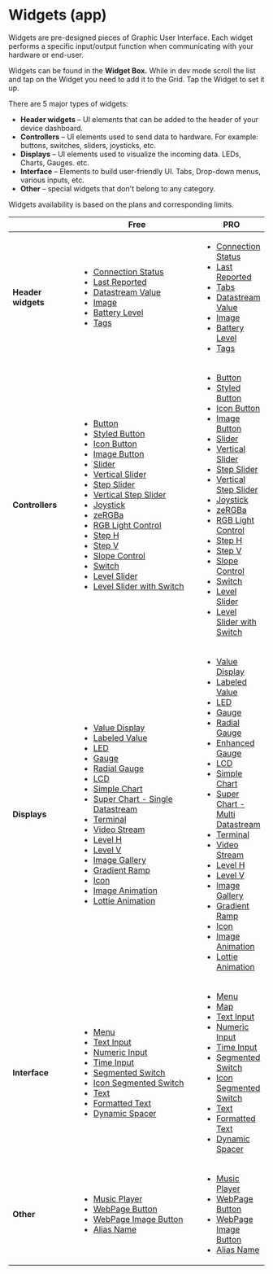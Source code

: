 # Widgets (app)

Widgets are pre-designed pieces of Graphic User Interface. Each widget performs a specific input/output function when communicating with your hardware or end-user.

Widgets can be found in the **Widget Box.** While in dev mode scroll the list and tap on the Widget you need to add it to the Grid. Tap the Widget to set it up.

There are 5 major types of widgets:

* **Header widgets** – UI elements that can be added to the header of your device dashboard.
* **Controllers** – UI elements used to send data to hardware. For example: buttons, switches, sliders, joysticks, etc.
* **Displays** – UI elements used to visualize the incoming data. LEDs, Charts, Gauges. etc.
* **Interface** – Elements to build user-friendly UI. Tabs, Drop-down menus, various inputs, etc.
* **Other** – special widgets that don't belong to any category.

Widgets availability is based on the plans and corresponding limits.

<table><thead><tr><th width="136"></th><th width="306">Free</th><th>PRO</th></tr></thead><tbody><tr><td><strong>Header widgets</strong></td><td><p></p><ul><li><a href="https://docs.blynk.io/en/blynk.apps/device-header-constructor/header-mini-widgets/connection-status-widget">Connection Status</a></li><li><a href="https://docs.blynk.io/en/blynk.apps/device-header-constructor/header-mini-widgets/last-reported-widget">Last Reported</a></li><li><a href="https://docs.blynk.io/en/blynk.apps/device-header-constructor/header-mini-widgets/datastream-value-widget">Datastream Value</a></li><li><a href="https://docs.blynk.io/en/blynk.apps/device-header-constructor/header-mini-widgets/image-widget">Image</a></li><li><a href="https://docs.blynk.io/en/blynk.apps/device-header-constructor/header-mini-widgets/battery-level-widget">Battery Level</a></li><li><a href="https://docs.blynk.io/en/blynk.apps/device-header-constructor/header-mini-widgets/tags-widget">Tags</a></li></ul></td><td><p></p><ul><li><a href="https://docs.blynk.io/en/blynk.apps/device-header-constructor/header-mini-widgets/connection-status-widget">Connection Status</a></li><li><a href="https://docs.blynk.io/en/blynk.apps/device-header-constructor/header-mini-widgets/last-reported-widget">Last Reported</a></li><li><a href="https://docs.blynk.io/en/blynk.apps/device-header-constructor/header-mini-widgets/tabs-widget">Tabs</a></li><li><a href="https://docs.blynk.io/en/blynk.apps/device-header-constructor/header-mini-widgets/datastream-value-widget">Datastream Value</a></li><li><a href="https://docs.blynk.io/en/blynk.apps/device-header-constructor/header-mini-widgets/image-widget">Image</a></li><li><a href="https://docs.blynk.io/en/blynk.apps/device-header-constructor/header-mini-widgets/battery-level-widget">Battery Level</a></li><li><a href="https://docs.blynk.io/en/blynk.apps/device-header-constructor/header-mini-widgets/tags-widget">Tags</a></li></ul></td></tr><tr><td><strong>Controllers</strong></td><td><p></p><ul><li><a href="https://docs.blynk.io/en/blynk.apps/widgets-controllers/button">Button</a></li><li><a href="https://docs.blynk.io/en/blynk.apps/widgets-controllers/styled-button">Styled Button</a></li><li><a href="https://docs.blynk.io/en/blynk.apps/widgets-controllers/icon-button">Icon Button</a></li><li><a href="https://docs.blynk.io/en/blynk.apps/widgets-controllers/image-button">Image Button</a></li><li><a href="https://docs.blynk.io/en/blynk.apps/widgets-controllers/slider">Slider</a></li><li><a href="https://docs.blynk.io/en/blynk.apps/widgets-controllers/vertical-slider">Vertical Slider</a></li><li><a href="https://docs.blynk.io/en/blynk.apps/widgets-controllers/step-slider">Step Slider</a></li><li><a href="https://docs.blynk.io/en/blynk.apps/widgets-controllers/vertical-step-slider">Vertical Step Slider</a></li><li><a href="https://docs.blynk.io/en/blynk.apps/widgets-controllers/joystick">Joystick</a></li><li><a href="https://docs.blynk.io/en/blynk.apps/widgets-controllers/zergba">zeRGBa</a></li><li><a href="https://docs.blynk.io/en/blynk.apps/widgets-controllers/rgb-light-control">RGB Light Control</a></li><li><a href="https://docs.blynk.io/en/blynk.apps/widgets-controllers/step-h">Step H</a></li><li><a href="https://docs.blynk.io/en/blynk.apps/widgets-controllers/step-v">Step V</a></li><li><a href="https://docs.blynk.io/en/blynk.apps/widgets-controllers/slope-control">Slope Control</a></li><li><a href="https://docs.blynk.io/en/blynk.apps/widgets-controllers/switch">Switch</a></li><li><a href="https://docs.blynk.io/en/blynk.apps/widgets-controllers/level-slider">Level Slider</a></li><li><a href="https://docs.blynk.io/en/blynk.apps/widgets-controllers/level-slider-with-switch">Level Slider with Switch</a></li></ul></td><td><p></p><ul><li><a href="https://docs.blynk.io/en/blynk.apps/widgets-controllers/button">Button</a></li><li><a href="https://docs.blynk.io/en/blynk.apps/widgets-controllers/styled-button">Styled Button</a></li><li><a href="https://docs.blynk.io/en/blynk.apps/widgets-controllers/icon-button">Icon Button</a></li><li><a href="https://docs.blynk.io/en/blynk.apps/widgets-controllers/image-button">Image Button</a></li><li><a href="https://docs.blynk.io/en/blynk.apps/widgets-controllers/slider">Slider</a></li><li><a href="https://docs.blynk.io/en/blynk.apps/widgets-controllers/vertical-slider">Vertical Slider</a></li><li><a href="https://docs.blynk.io/en/blynk.apps/widgets-controllers/step-slider">Step Slider</a></li><li><a href="https://docs.blynk.io/en/blynk.apps/widgets-controllers/vertical-step-slider">Vertical Step Slider</a></li><li><a href="https://docs.blynk.io/en/blynk.apps/widgets-controllers/joystick">Joystick</a></li><li><a href="https://docs.blynk.io/en/blynk.apps/widgets-controllers/zergba">zeRGBa</a></li><li><a href="https://docs.blynk.io/en/blynk.apps/widgets-controllers/rgb-light-control">RGB Light Control</a></li><li><a href="https://docs.blynk.io/en/blynk.apps/widgets-controllers/step-h">Step H</a></li><li><a href="https://docs.blynk.io/en/blynk.apps/widgets-controllers/step-v">Step V</a></li><li><a href="https://docs.blynk.io/en/blynk.apps/widgets-controllers/slope-control">Slope Control</a></li><li><a href="https://docs.blynk.io/en/blynk.apps/widgets-controllers/switch">Switch</a></li><li><a href="https://docs.blynk.io/en/blynk.apps/widgets-controllers/level-slider">Level Slider</a></li><li><a href="https://docs.blynk.io/en/blynk.apps/widgets-controllers/level-slider-with-switch">Level Slider with Switch</a></li></ul></td></tr><tr><td><strong>Displays</strong></td><td><p></p><p></p><ul><li><a href="https://docs.blynk.io/en/blynk.apps/widgets-displays/value-display">Value Display</a></li><li><a href="https://docs.blynk.io/en/blynk.apps/widgets-displays/labeled-value">Labeled Value</a></li><li><a href="https://docs.blynk.io/en/blynk.apps/widgets-displays/led">LED</a></li><li><a href="https://docs.blynk.io/en/blynk.apps/widgets-displays/gauge">Gauge</a></li><li><a href="https://docs.blynk.io/en/blynk.apps/widgets-displays/radial-gauge">Radial Gauge</a></li><li><a href="https://docs.blynk.io/en/blynk.apps/widgets-displays/lcd">LCD</a></li><li><a href="https://docs.blynk.io/en/blynk.apps/widgets-displays/simple-chart">Simple Chart</a></li><li><a href="https://docs.blynk.io/en/blynk.apps/widgets-displays/superchart">Super Chart - Single Datastream</a></li><li><a href="https://docs.blynk.io/en/blynk.apps/widgets-displays/terminal">Terminal</a></li><li><a href="https://docs.blynk.io/en/blynk.apps/widgets-displays/video-stream">Video Stream</a></li><li><a href="https://docs.blynk.io/en/blynk.apps/widgets-displays/level-h">Level H</a></li><li><a href="https://docs.blynk.io/en/blynk.apps/widgets-displays/level-v">Level V</a></li><li><a href="https://docs.blynk.io/en/blynk.apps/widgets-displays/image-gallery">Image Gallery</a></li><li><a href="https://docs.blynk.io/en/blynk.apps/widgets-displays/gradient-ramp">Gradient Ramp</a></li><li><a href="https://docs.blynk.io/en/blynk.apps/widgets-displays/icon">Icon</a></li><li><a href="https://docs.blynk.io/en/blynk.apps/widgets-displays/image-animation">Image Animation</a></li><li><a href="https://docs.blynk.io/en/blynk.apps/widgets-displays/lottie-animation">Lottie Animation</a></li></ul></td><td><p></p><ul><li><a href="https://docs.blynk.io/en/blynk.apps/widgets-displays/value-display">Value Display</a></li><li><a href="https://docs.blynk.io/en/blynk.apps/widgets-displays/labeled-value">Labeled Value</a></li><li><a href="https://docs.blynk.io/en/blynk.apps/widgets-displays/led">LED</a></li><li><a href="https://docs.blynk.io/en/blynk.apps/widgets-displays/gauge">Gauge</a></li><li><a href="https://docs.blynk.io/en/blynk.apps/widgets-displays/radial-gauge">Radial Gauge</a></li><li><a href="https://docs.blynk.io/en/blynk.apps/widgets-displays/enhanced-gauge">Enhanced Gauge</a></li><li><a href="https://docs.blynk.io/en/blynk.apps/widgets-displays/lcd">LCD</a></li><li><a href="https://docs.blynk.io/en/blynk.apps/widgets-displays/simple-chart">Simple Chart</a></li><li><a href="https://docs.blynk.io/en/blynk.apps/widgets-displays/superchart">Super Chart - Multi Datastream</a></li><li><a href="https://docs.blynk.io/en/blynk.apps/widgets-displays/terminal">Terminal</a></li><li><a href="https://docs.blynk.io/en/blynk.apps/widgets-displays/video-stream">Video Stream</a></li><li><a href="https://docs.blynk.io/en/blynk.apps/widgets-displays/level-h">Level H</a></li><li><a href="https://docs.blynk.io/en/blynk.apps/widgets-displays/level-v">Level V</a></li><li><a href="https://docs.blynk.io/en/blynk.apps/widgets-displays/image-gallery">Image Gallery</a></li><li><a href="https://docs.blynk.io/en/blynk.apps/widgets-displays/gradient-ramp">Gradient Ramp</a></li><li><a href="https://docs.blynk.io/en/blynk.apps/widgets-displays/icon">Icon</a></li><li><a href="https://docs.blynk.io/en/blynk.apps/widgets-displays/image-animation">Image Animation</a></li><li><a href="https://docs.blynk.io/en/blynk.apps/widgets-displays/lottie-animation">Lottie Animation</a></li></ul></td></tr><tr><td><strong>Interface</strong></td><td><p></p><ul><li><a href="https://docs.blynk.io/en/blynk.apps/widgets-interface/menu">Menu</a></li><li><a href="https://docs.blynk.io/en/blynk.apps/widgets-interface/text-input">Text Input</a></li><li><a href="https://docs.blynk.io/en/blynk.apps/widgets-interface/numeric-input">Numeric Input</a></li><li><a href="https://docs.blynk.io/en/blynk.apps/widgets-interface/time-input">Time Input</a></li><li><a href="https://docs.blynk.io/en/blynk.apps/widgets-interface/segmented-switch">Segmented Switch</a></li><li><a href="https://docs.blynk.io/en/blynk.apps/widgets-interface/icon-segmented-switch">Icon Segmented Switch</a></li><li><a href="https://docs.blynk.io/en/blynk.apps/widgets-interface/text">Text</a></li><li><a href="https://docs.blynk.io/en/blynk.apps/widgets-interface/formatted-text">Formatted Text</a></li><li><a href="https://docs.blynk.io/en/blynk.apps/widgets-interface/dynamic-spacer">Dynamic Spacer</a></li></ul></td><td><p></p><ul><li><a href="https://docs.blynk.io/en/blynk.apps/widgets-interface/menu">Menu</a></li><li><a href="https://docs.blynk.io/en/blynk.apps/widgets-interface/map">Map</a></li><li><a href="https://docs.blynk.io/en/blynk.apps/widgets-interface/text-input">Text Input</a></li><li><a href="https://docs.blynk.io/en/blynk.apps/widgets-interface/numeric-input">Numeric Input</a></li><li><a href="https://docs.blynk.io/en/blynk.apps/widgets-interface/time-input">Time Input</a></li><li><a href="https://docs.blynk.io/en/blynk.apps/widgets-interface/segmented-switch">Segmented Switch</a></li><li><a href="https://docs.blynk.io/en/blynk.apps/widgets-interface/icon-segmented-switch">Icon Segmented Switch</a></li><li><a href="https://docs.blynk.io/en/blynk.apps/widgets-interface/text">Text</a></li><li><a href="https://docs.blynk.io/en/blynk.apps/widgets-interface/formatted-text">Formatted Text</a></li><li><a href="https://docs.blynk.io/en/blynk.apps/widgets-interface/dynamic-spacer">Dynamic Spacer</a></li></ul></td></tr><tr><td><strong>Other</strong></td><td><p></p><ul><li><a href="https://docs.blynk.io/en/blynk.apps/widgets-other/music-player">Music Player</a></li><li><a href="https://docs.blynk.io/en/blynk.apps/widgets-other/webpage-button">WebPage Button</a></li><li><a href="https://docs.blynk.io/en/blynk.apps/widgets-other/webpage-image-button">WebPage Image Button</a></li><li><a href="https://docs.blynk.io/en/blynk.apps/widgets-other/alias-name">Alias Name</a></li></ul></td><td><p></p><ul><li><a href="https://docs.blynk.io/en/blynk.apps/widgets-other/music-player">Music Player</a></li><li><a href="https://docs.blynk.io/en/blynk.apps/widgets-other/webpage-button">WebPage Button</a></li><li><a href="https://docs.blynk.io/en/blynk.apps/widgets-other/webpage-image-button">WebPage Image Button</a></li><li><a href="https://docs.blynk.io/en/blynk.apps/widgets-other/alias-name">Alias Name</a></li></ul></td></tr></tbody></table>
